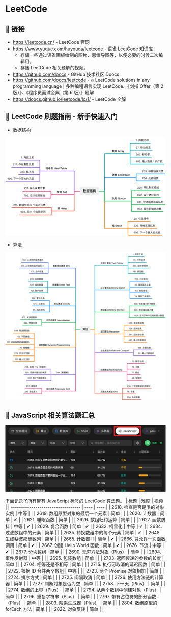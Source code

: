 # LeetCode

## 🔗 链接

- https://leetcode.cn/ - LeetCode 官网
- https://www.yuque.com/huyouda/leetcode - 语雀 LeetCode 知识库
  - 存储一些通过语雀画板绘制的图片、思维导图等，以便必要的时候二次编辑用。
  - 存储 LeetCode 相关题解的视频。
- https://github.com/doocs - GitHub 技术社区 Doocs
- https://github.com/doocs/leetcode - 🔥 LeetCode solutions in any programming language | 多种编程语言实现 LeetCode、《剑指 Offer（第 2 版）》、《程序员面试金典（第 6 版）》题解
- https://doocs.github.io/leetcode/lc/1/ - LeetCode 全解

## 📝 LeetCode 刷题指南 - 新手快速入门

- 数据结构

![](md-imgs/2024-09-25-15-01-46.png)

- 算法

![](md-imgs/2024-09-25-15-02-56.png)

## 📝 JavaScript 相关算法题汇总

![](md-imgs/2024-09-25-15-04-53.png)

下面记录了所有带有 JavaScript 标签的 LeetCode 算法题。
| 标题                               | 难度 | 视频 |
| ---------------------------------- | ---- | ---- |
| 2618. 检查是否是类的对象实例       | 中等 |      |
| 2619. 数组原型对象的最后一个元素   | 简单 |      |
| 2620. 计数器                       | 简单 | ✔    |
| 2621. 睡眠函数                     | 简单 |      |
| 2626. 数组归约运算                 | 简单 |      |
| 2627. 函数防抖                     | 中等 | ✔    |
| 2629. 复合函数                     | 简单 | ✔    |
| 2632. 柯里化                       | 中等 | ✔    |
| 2634. 过滤数组中的元素             | 简单 |      |
| 2635. 转换数组中的每个元素         | 简单 | ✔    |
| 2648. 生成斐波那契数列             | 简单 |      |
| 2665. 计数器 II                    | 简单 | ✔    |
| 2666. 只允许一次函数调用           | 简单 | ✔    |
| 2667. 创建 Hello World 函数        | 简单 | ✔    |
| 2676. 节流                         | 中等 | ✔    |
| 2677. 分块数组                     | 简单 |      |
| 2690. 无穷方法对象（Plus）         | 简单 |      |
| 2694. 事件发射器                   | 中等 |      |
| 2695. 包装数组                     | 简单 |      |
| 2703. 返回传递的参数的长度         | 简单 |      |
| 2704. 相等还是不相等               | 简单 |      |
| 2715. 执行可取消的延迟函数         | 简单 |      |
| 2722. 根据 ID 合并两个数组         | 中等 |      |
| 2723. 两个 Promise 对象相加        | 简单 |      |
| 2724. 排序方式                     | 简单 |      |
| 2725. 间隔取消                     | 简单 |      |
| 2726. 使用方法链的计算器           | 简单 |      |
| 2727. 判断对象是否为空             | 简单 |      |
| 2758. 下一天（Plus）               | 简单 |      |
| 2774. 数组的上界（Plus）           | 简单 |      |
| 2794. 从两个数组中创建对象（Plus） | 简单 |      |
| 2796. 重复字符串（Plus）           | 简单 |      |
| 2797. 带有占位符的部分函数（Plus） | 简单 |      |
| 2803. 阶乘生成器（Plus）           | 简单 |      |
| 2804. 数组原型的 forEach 方法      | 简单 |      |
| 2822. 对象反转                     | 简单 |      |